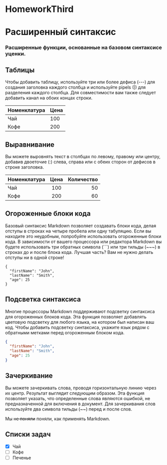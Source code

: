 # HomeworkThird

# Расширенный синтаксис
### Расширенные функции, основанные на базовом синтаксисе уценки.

## Таблицы

Чтобы добавить таблицу, используйте три или более дефиса (---) для создания заголовка каждого столбца и используйте pipels (|) для разделения каждого столбца. Для совместимости вам также следует добавить канал на обоих концах строки.

| Номенклатура  | Цена  |
| ------------- | ----- |
| Чай           | 100   |
| Кофе          | 200   |

## Выравнивание

Вы можете выровнять текст в столбцах по левому, правому или центру, добавив двоеточие (:) слева, справа или с обеих сторон от дефисов в строке заголовка.

| Номенклатура | Цена   | Количество |
| :---         | :----: |      ----: |
| Чай          | 100    | 50         | 
| Кофе         | 200    | 60         |

## Огороженные блоки кода

Базовый синтаксис Markdown позволяет создавать блоки кода, делая отступы в строках на четыре пробела или одну табуляцию. Если вы находите это неудобным, попробуйте использовать огороженные блоки кода. В зависимости от вашего процессора или редактора Markdown вы будете использовать три обратных символа (```) или три тильды (~~~) в строках до и после блока кода. Лучшая часть? Вам не нужно делать отступы ни в одной строке!

```
{
  "firstName": "John",
  "lastName": "Smith",
  "age": 25
}
```

## Подсветка синтаксиса

Многие процессоры Markdown поддерживают подсветку синтаксиса для огороженных блоков кода. Эта функция позволяет добавлять цветовую подсветку для любого языка, на котором был написан ваш код. Чтобы добавить подсветку синтаксиса, укажите язык рядом с обратными метками перед огороженным блоком кода.

```json
{
  "firstName": "John",
  "lastName": "Smith",
  "age": 25
}
```

## Зачеркивание

Вы можете зачеркивать слова, проводя горизонтальную линию через их центр. Результат выглядит следующим образом. Эта функция позволяет указать, что определенные слова являются ошибкой, не предназначенной для включения в документ. Для зачеркивания слов используйте два символа тильды (~~) перед и после слов.

Мы ~~не поняли~~ поняли, как применять Markdown.
## Списки задач

- [x] Чай
- [ ] Кофе
- [ ] Печенье